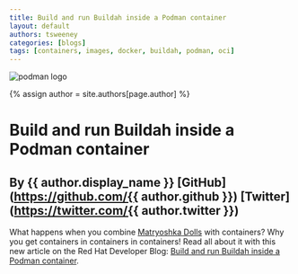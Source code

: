 ```yaml
---
title: Build and run Buildah inside a Podman container 
layout: default
authors: tsweeney
categories: [blogs]
tags: [containers, images, docker, buildah, podman, oci]
---
```

![podman logo](https://podman.io/images/podman.svg)

{% assign author = site.authors[page.author] %}

# Build and run Buildah inside a Podman container
## By {{ author.display_name }} [GitHub](https://github.com/{{ author.github }}) [Twitter](https://twitter.com/{{ author.twitter }})

What happens when you combine [Matryoshka Dolls](https://en.wikipedia.org/wiki/Matryoshka_doll) with containers?  Why you get containers in containers in containers!  Read all about it with this new article on the Red Hat Developer Blog: [Build and run Buildah inside a Podman container](https://developers.redhat.com/blog/2019/04/04/build-and-run-buildah-inside-a-podman-container/).
